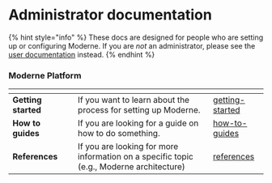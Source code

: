 # Administrator documentation

{% hint style="info" %}
These docs are designed for people who are setting up or configuring Moderne. If you are _not_ an administrator, please see the [user documentation](../user-documentation/user-documentation.md) instead.
{% endhint %}

### Moderne Platform

<table data-view="cards"><thead><tr><th></th><th></th><th></th><th data-hidden data-card-target data-type="content-ref"></th></tr></thead><tbody><tr><td><strong>Getting started</strong></td><td></td><td>If you want to learn about the process for setting up Moderne.</td><td><a href="moderne-platform/getting-started/">getting-started</a></td></tr><tr><td><strong>How to guides</strong></td><td></td><td>If you are looking for a guide on how to do something.</td><td><a href="moderne-platform/how-to-guides/">how-to-guides</a></td></tr><tr><td><strong>References</strong></td><td></td><td>If you are looking for more information on a specific topic (e.g., Moderne architecture)</td><td><a href="moderne-platform/references/">references</a></td></tr></tbody></table>

